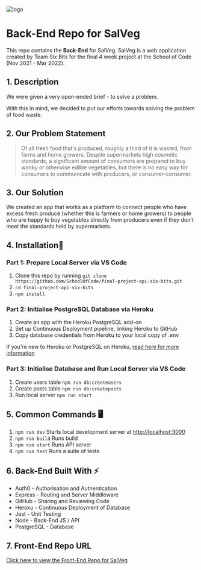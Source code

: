 ![logo](https://user-images.githubusercontent.com/93525369/156549896-6ba5c047-9158-4497-99eb-846979a4c738.png)

# Back-End Repo for SalVeg

This repo contains the **Back-End** for SalVeg. 
SalVeg is a web application created by Team Six Bits for the final 4 week project at the School of Code (Nov 2021 - Mar 2022).

## 1. Description

We were given a very open-ended brief - to solve a problem. 

With this in mind, we decided to put our efforts towards solving the problem of food waste.

## 2. Our Problem Statement

> Of all fresh food that's produced, roughly a third of it is wasted, from farms and home growers. Despite supermarkets high cosmetic standards, a significant amount of consumers are prepared to buy wonky or otherwise edible vegetables, but there is no easy way for consumers to communicate with producers, or consumer-consumer.

## 3. Our Solution

We created an app that works as a platform to connect people who have excess fresh produce (whether this is farmers or home growers) to people who are happy to buy vegetables directly from producers even if they don't meet the standards held by supermarkets.


## **4. Installation**🔧

### Part 1: Prepare Local Server via VS Code
1. Clone this repo by running `git clone https://github.com/SchoolOfCode/final-project-api-six-bits.git`
2. `cd final-project-api-six-bits`
3. `npm install`

### Part 2: Initialise PostgreSQL Database via Heroku 
1. Create an app with the Heroku PostgreSQL add-on
2. Set up Continuous Deployment pipeline, linking Heroku to GitHub
3. Copy database credentials from Heroku to your local copy of .env

If you're new to Heroku or PostgreSQL on Heroku, [read here for more information](https://devcenter.heroku.com/categories/heroku-postgres)

### Part 3:  Initialise Database and Run Local Server via VS Code
1. Create users table `npm run db:createusers`
2. Create posts table `npm run db:createposts`
3. Run local server `npm run start`

## 5. Common Commands  🖥️ 

1. `npm run dev` Starts local development server at [http://localhost:3000](http://localhost:3000)
2. `npm run build` Runs build
3. `npm run start` Runs API server
4. `npm run test` Runs a suite of tests

## 6. Back-End Built With ⚡
- Auth0      -    Authorisation and Authentication
- Express    -    Routing and Server Middleware
- GitHub     -    Sharing and Reviewing Code
- Heroku     -    Continuous Deployment of Database
- Jest       -    Unit Testing
- Node       -    Back-End JS / API
- PostgreSQL -    Database


## 7. Front-End Repo URL

[Click here to view the Front-End Repo for SalVeg](https://github.com/SchoolOfCode/final-project-front-end-six-bits.git)

